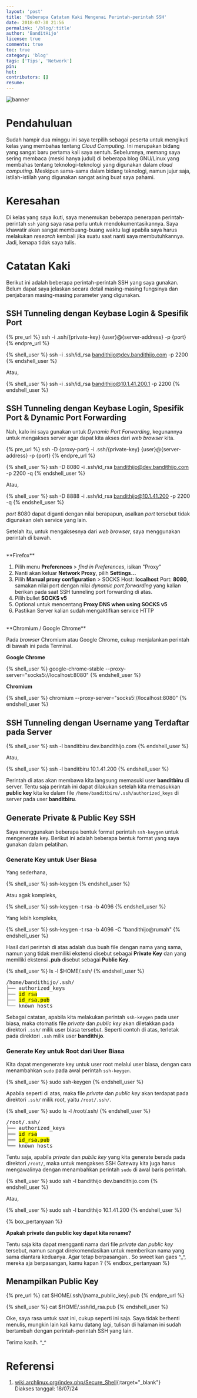 ```yaml
---
layout: 'post'
title: 'Beberapa Catatan Kaki Mengenai Perintah-perintah SSH'
date: 2018-07-30 21:56
permalink: '/blog/:title'
author: 'BanditHijo'
license: true
comments: true
toc: true
category: 'blog'
tags: ['Tips', 'Network']
pin:
hot:
contributors: []
resume:
---
```


<!-- BANNER OF THE POST -->
<img class="post-body-img" src="{{ site.lazyload.logo_blank_banner }}" data-echo="https://s20.postimg.cc/dwqipcfgd/banner_post_18.png" onerror="imgError(this);" alt="banner">

# Pendahuluan
Sudah hampir dua minggu ini saya terpilih sebagai peserta untuk mengikuti kelas yang membahas tentang *Cloud Computing*. Ini merupakan bidang yang sangat baru pertama kali saya sentuh. Sebelumnya, memang saya sering membaca (meski hanya judul) di beberapa blog GNU/Linux yang membahas tentang teknologi-teknologi yang digunakan dalam *cloud computing*. Meskipun sama-sama dalam bidang teknologi, namun jujur saja, istilah-istilah yang digunakan sangat asing buat saya pahami.

# Keresahan
Di kelas yang saya ikuti, saya menemukan beberapa penerapan perintah-perintah `ssh` yang saya rasa perlu untuk mendokumentasikannya. Saya khawatir akan sangat membuang-buang waktu lagi apabila saya harus melakukan *research* kembali jika suatu saat nanti saya membutuhkannya. Jadi, kenapa tidak saya tulis.

# Catatan Kaki
Berikut ini adalah beberapa perintah-perintah SSH yang saya gunakan. Belum dapat saya jelaskan secara detail masing-masing fungsinya dan penjabaran masing-masing parameter yang digunakan.

## SSH Tunneling dengan Keybase Login & Spesifik Port

{% pre_url %}
ssh -i .ssh/{private-key} {user}@{server-address} -p {port}
{% endpre_url %}

{% shell_user %}
ssh -i .ssh/id_rsa bandithijo@dev.bandithijo.com -p 2200
{% endshell_user %}

Atau,

{% shell_user %}
ssh -i .ssh/id_rsa bandithijo@10.1.41.200.1 -p 2200
{% endshell_user %}

## SSH Tunneling dengan Keybase Login, Spesifik Port & Dynamic Port Forwarding
Nah, kalo ini saya gunakan untuk *Dynamic Port Forwarding*, kegunannya untuk mengakses server agar dapat kita akses dari *web browser* kita.

{% pre_url %}
ssh -D {proxy-port} -i .ssh/{private-key} {user}@{server-address} -p {port}
{% endpre_url %}

{% shell_user %}
ssh -D 8080 -i .ssh/id_rsa bandithijo@dev.bandithijo.com -p 2200 -q
{% endshell_user %}

Atau,

{% shell_user %}
ssh -D 8888 -i .ssh/id_rsa bandithijo@10.1.41.200 -p 2200 -q
{% endshell_user %}

*port* 8080 dapat diganti dengan nilai berapapun, asalkan *port* tersebut tidak digunakan oleh service yang lain.

Setelah itu, untuk mengaksesnya dari *web browser*, saya menggunakan perintah di bawah.

<br>
**Firefox**

1. Pilih menu **Preferences** > *find in Preferences*, isikan "Proxy"
2. Nanti akan keluar **Network Proxy**, pilih **Settings...**
3. Pilih **Manual proxy configuration** > SOCKS Host: **localhost** Port: **8080**, samakan nilai port dengan nilai *dynamic port forwarding* yang kalian berikan pada saat SSH tunneling port forwarding di atas.
4. Pilih bullet **SOCKS v5**
5. Optional untuk mencentang **Proxy DNS when using SOCKS v5**
6. Pastikan Server kalian sudah mengaktifkan service HTTP

<br>
**Chromium / Google Chrome**

Pada *browser* Chromium atau Google Chrome, cukup menjalankan perintah di bawah ini pada Terminal.

**Google Chrome**

{% shell_user %}
google-chrome-stable --proxy-server="socks5://localhost:8080"
{% endshell_user %}

**Chromium**

{% shell_user %}
chromium --proxy-server="socks5://localhost:8080"
{% endshell_user %}

## SSH Tunneling dengan Username yang Terdaftar pada Server

{% shell_user %}
ssh -l banditbiru dev.bandithijo.com
{% endshell_user %}

Atau,

{% shell_user %}
ssh -l banditbiru 10.1.41.200
{% endshell_user %}

Perintah di atas akan membawa kita langsung memasuki user **banditbiru** di server. Tentu saja perintah ini dapat dilakukan setelah kita memasukkan **public key** kita ke dalam file `/home/banditbiru/.ssh/authorized_keys` di server pada user **banditbiru**.

## Generate Private & Public Key SSH

Saya menggunakan beberapa bentuk format perintah `ssh-keygen` untuk mengenerate key. Berikut ini adalah beberapa bentuk format yang saya gunakan dalam pelatihan.

### Generate Key untuk User Biasa

Yang sederhana,

{% shell_user %}
ssh-keygen
{% endshell_user %}

Atau agak kompleks,

{% shell_user %}
ssh-keygen -t rsa -b 4096
{% endshell_user %}

Yang lebih kompleks,

{% shell_user %}
ssh-keygen -t rsa -b 4096 -C "bandithijo@rumah"
{% endshell_user %}

Hasil dari perintah di atas adalah dua buah file dengan nama yang sama, namun yang tidak memiliki ekstensi disebut sebagai **Private Key** dan yang memiliki ekstensi **.pub** disebut sebagai **Public Key**.

{% shell_user %}
ls -l $HOME/.ssh/
{% endshell_user %}

<pre>
/home/bandithijo/.ssh/
├── authorized_keys
├── <mark>id_rsa</mark>
├── <mark>id_rsa.pub</mark>
└── known_hosts
</pre>

Sebagai catatan, apabila kita melakukan perintah `ssh-keygen` pada user biasa, maka otomatis file *private* dan *public key* akan diletakkan pada direktori `.ssh/` milik user biasa tersebut. Seperti contoh di atas, terletak pada direktori `.ssh` milik user **bandithijo**.

### Generate Key untuk Root dari User Biasa

Kita dapat mengenerate key untuk user root melalui user biasa, dengan cara menambahkan `sudo` pada awal perintah `ssh-keygen`.

{% shell_user %}
sudo ssh-keygen
{% endshell_user %}

Apabila seperti di atas, maka file *private* dan *public key* akan terdapat pada direktori `.ssh/` milik root, yaitu `/root/.ssh/`.

{% shell_user %}
sudo ls -l /root/.ssh/
{% endshell_user %}

<pre>
/root/.ssh/
├── authorized_keys
├── <mark>id_rsa</mark>
├── <mark>id_rsa.pub</mark>
└── known_hosts
</pre>

Tentu saja, apabila *private* dan *public key* yang kita generate berada pada direktori `/root/`, maka untuk mengakses SSH Gateway kita juga harus mengawalinya dengan menambahkan perintah `sudo` di awal baris perintah.

{% shell_user %}
sudo ssh -l bandithijo dev.bandithijo.com
{% endshell_user %}

Atau,

{% shell_user %}
sudo ssh -l bandithijo 10.1.41.200
{% endshell_user %}

{% box_pertanyaan %}
<p><b>Apakah private dan public key dapat kita rename?</b></p>
Tentu saja kita dapat mengganti nama dari file <i>private</i> dan <i>public key</i> tersebut, namun sangat direkomendasikan untuk memberikan nama yang sama diantara keduanya. Agar tetap berpasangan.. So sweet kan gaes ^_^, mereka aja berpasangan, kamu kapan ?
{% endbox_pertanyaan %}

## Menampilkan Public Key

{% pre_url %}
cat $HOME/.ssh/{nama_public_key}.pub
{% endpre_url %}

{% shell_user %}
cat $HOME/.ssh/id_rsa.pub
{% endshell_user %}

Oke, saya rasa untuk saat ini, cukup seperti ini saja. Saya tidak berhenti menulis, mungkin lain kali kamu datang lagi, tulisan di halaman ini sudah bertambah dengan perintah-perintah SSH yang lain.

Terima kasih. ^_^

# Referensi
1. [wiki.archlinux.org/index.php/Secure_Shell](https://wiki.archlinux.org/index.php/Secure_Shell){:target="_blank"}
<br>Diakses tanggal: 18/07/24
